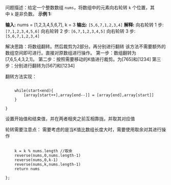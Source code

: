 问题描述：给定一个整数数组 `nums`，将数组中的元素向右轮转 `k` 个位置，其中 `k` 是非负数。
**示例 1:**

**输入:** nums = [1,2,3,4,5,6,7], k = 3
**输出:** `[5,6,7,1,2,3,4]`
**解释:**
向右轮转 1 步: `[7,1,2,3,4,5,6]`
向右轮转 2 步: `[6,7,1,2,3,4,5]`
向右轮转 3 步: `[5,6,7,1,2,3,4]`

解决思路：将数组翻转。然后裁剪为2部分。再分别进行翻转
该方法不需要额外的数组空间即可进行。直接对原数组进行操作。
第一步：数组翻转为[7,6,5,4,3,2,1]。
第二步：按照需要移动的K值进行裁剪。为[765]和[1234]
第三步：分别进行翻转为[567]和[1234]

翻转方法实现：

```let reverse = function(array,start,end){

    while(start<end){
        [array[start++],array[end--]] = [array[end],array[start]]
    }
    
}
```
设置开始值和结束值，并在两者相夹之前互相靠拢。并取其对应值


轮转需要注意点：
需要考虑的是当K值比数组长度大时，需要使用取余对其进行操作
```var rotate = function(nums, k) {

    k = k % nums.length //取余
    reverse(nums,0,nums.length-1)
    reverse(nums,0,k-1)
    reverse(nums,k,nums.length-1)
    return nums
    
};
```